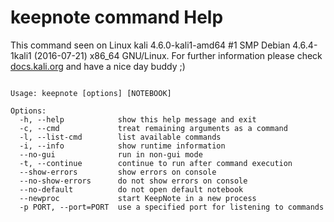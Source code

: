 # keepnote command Help
 
 This command seen on Linux kali 4.6.0-kali1-amd64 #1 SMP Debian 4.6.4-1kali1 (2016-07-21) x86_64 GNU/Linux. For further information please check [docs.kali.org](docs.kali.org) and have a nice day buddy ;) 

~~~

Usage: keepnote [options] [NOTEBOOK]

Options:
  -h, --help            show this help message and exit
  -c, --cmd             treat remaining arguments as a command
  -l, --list-cmd        list available commands
  -i, --info            show runtime information
  --no-gui              run in non-gui mode
  -t, --continue        continue to run after command execution
  --show-errors         show errors on console
  --no-show-errors      do not show errors on console
  --no-default          do not open default notebook
  --newproc             start KeepNote in a new process
  -p PORT, --port=PORT  use a specified port for listening to commands

~~~
